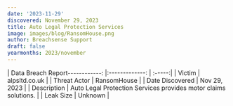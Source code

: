 ```yaml
---
date: '2023-11-29'
discovered: November 29, 2023
title: Auto Legal Protection Services
image: images/blog/RansomHouse.png
author: Breachsense Support
draft: false
yearmonths: 2023/november
---
```


| Data Breach Report------------:     |:-------------:    | :-----:|
| Victim      | alpsltd.co.uk      | 
| Threat Actor      | RansomHouse      | 
| Date Discovered      | Nov 29, 2023      | 
| Description      | Auto Legal Protection Services provides motor claims solutions.      | 
| Leak Size      | Unknown      | 

